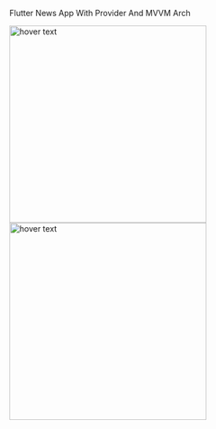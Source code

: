 Flutter News App With Provider And MVVM Arch


<img src="https://user-images.githubusercontent.com/55491306/192165893-0c0564fc-29fc-47c5-bca9-ac0adbfe1916.png" width="350" title="hover text"><img src="[https://user-images.githubusercontent.com/55491306/174395547-5ac6b26a-c944-4cab-a294-f715187e4d69.png](https://user-images.githubusercontent.com/55491306/192165682-6b8c195a-edf6-4b54-a983-797647cf9038.png)" width="350" title="hover text">

